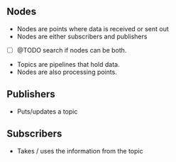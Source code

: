 ## Nodes
- Nodes are points where data is received or sent out
- Nodes are either subscribers and publishers
- [ ] @TODO search if nodes can be both.
- Topics are pipelines that hold data.
- Nodes are also processing points.

## Publishers
- Puts/updates a topic

## Subscribers
- Takes / uses the information from the topic